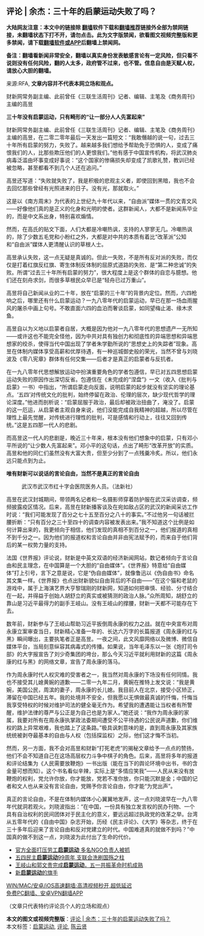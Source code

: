 <h2>评论 | 余杰：三十年的启蒙运动失败了吗？</h2> <p class="notice"><b>大陆网友注意：本文中的链接除 <a href="https://github.com/bannedbook/fanqiang" >翻墙</a>软件下载和<a href="https://github.com/killgcd/justmysocks/blob/master/README.md">翻墙推荐</a>链接外全部为禁网链接，未翻墙状态下打不开，请勿点击。此为文字版禁闻，欲看图文视频完整版和更多禁闻，请下载<a href="https://github.com/bannedbook/fanqiang">翻墙软件或APP</a>后翻墙上禁闻网。</p><p>备注：翻墙看新闻非常安全，翻墙以真实身份发表敏感言论有一定风险，但只看不说则没有任何风险，翻的人太多，政府管不过来，也不管。信息自由是天赋人权，请放心大胆的翻墙。</b></p>  <div class="entry"> <p>来源:RFA, <strong>文章内容并不代表本网立场和观点。</strong></p> <p>&#36130;&#26032;&#32593;&#24120;&#21153;&#21103;&#20027;&#32534;&#12289;&#27492;&#21069;&#26366;&#20219;&#12298;&#19977;&#32852;&#29983;&#27963;&#21608;&#21002;&#12299;&#35760;&#32773;&#12289;&#32534;&#36753;&#12289;&#20027;&#31508;&#21450;&#12298;&#21830;&#21153;&#21608;&#21002;&#12299;&#20027;&#32534;&#30340;&#39640;&#26161;             </p> <p><strong>&#19977;&#21313;&#24180;&#27809;&#26377;&#21551;&#33945;&#36816;&#21160;&#65292;&#21482;&#26377;&#30072;&#24418;&#30340;&#8220;&#35753;&#19968;&#37096;&#20998;&#20154;&#20154;&#20808;&#23500;&#36215;&#26469;&#8221;</strong></p> <p>&#36130;&#26032;&#32593;&#24120;&#21153;&#21103;&#20027;&#32534;&#12289;&#27492;&#21069;&#26366;&#20219;&#12298;&#19977;&#32852;&#29983;&#27963;&#21608;&#21002;&#12299;&#35760;&#32773;&#12289;&#32534;&#36753;&#12289;&#20027;&#31508;&#21450;&#12298;&#21830;&#21153;&#21608;&#21002;&#12299;&#20027;&#32534;&#30340;&#39640;&#26161;&#65292;&#22312;&#20108;&#38646;&#20108;&#38646;&#24180;&#26368;&#21518;&#19968;&#22825;&#21457;&#20986;&#19968;&#31687;&#30701;&#25991;&#65306;&#8220;&#25105;&#25954;&#20717;&#36234;&#30340;&#35828;&#19968;&#21477;&#65292;&#36807;&#21435;&#19977;&#21313;&#24180;&#25152;&#26377;&#21551;&#33945;&#30340;&#21162;&#21147;&#65292;&#22833;&#36133;&#20102;&#12290;&#36234;&#26469;&#36234;&#22810;&#25105;&#20204;&#24819;&#32473;&#20104;&#24110;&#21161;&#20813;&#20110;&#24656;&#24807;&#30340;&#20154;&#65292;&#21464;&#25104;&#20102;&#30171;&#24680;&#25105;&#20204;&#30340;&#20154;&#65292;&#27604;&#37027;&#20123;&#27450;&#21387;&#20182;&#20204;&#30340;&#20154;&#26356;&#24680;&#25105;&#20204;&#12290;&#8221;&#20182;&#26377;&#24863;&#20110;&#20013;&#22269;&#23459;&#20256;&#26426;&#26500;&#65292;&#23558;&#27494;&#27721;&#32954;&#28814;&#30149;&#27602;&#27867;&#28389;&#30001;&#22351;&#20107;&#21464;&#25104;&#22909;&#20107;&#35828;&#65306;&#8220;&#36825;&#20010;&#22269;&#23478;&#30340;&#24808;&#30171;&#25439;&#22833;&#21364;&#21464;&#25104;&#20102;&#20975;&#27468;&#31036;&#36190;&#65292;&#25945;&#35757;&#24050;&#32463;&#34987;&#24573;&#30053;&#65292;&#29978;&#33267;&#37117;&#30475;&#19981;&#21040;&#20960;&#20010;&#20154;&#36824;&#22312;&#36861;&#38382;&#12290;&#8221;</p> <p>&#39640;&#26161;&#36824;&#20889;&#36947;&#65306;&#8220;&#22833;&#36133;&#23601;&#22833;&#36133;&#20102;&#65292;&#25105;&#26159;&#31215;&#26497;&#30340;&#24754;&#35266;&#20027;&#20041;&#32773;&#65292;&#21363;&#20351;&#22238;&#21040;&#40657;&#26263;&#65292;&#25105;&#20063;&#19981;&#20250;&#21435;&#22238;&#24518;&#37027;&#20123;&#26366;&#32463;&#26377;&#20809;&#29031;&#36827;&#26469;&#30340;&#26085;&#23376;&#12290;&#27809;&#26377;&#20809;&#65292;&#37027;&#23601;&#21462;&#28779;&#12290;&#8221;</p>  <p>&#36825;&#26159;&#20197;&#12298;&#21335;&#26041;&#21608;&#26411;&#12299;&#20026;&#20195;&#34920;&#30340;&#19978;&#19990;&#32426;&#20061;&#21313;&#24180;&#20195;&#20197;&#26469;&#65292;&#8220;&#33258;&#30001;&#27966;&#8221;&#23186;&#20307;&#19968;&#36143;&#30340;&#25991;&#38738;&#25991;&#39118;&#8212;&#8212;&#22909;&#20687;&#20182;&#20204;&#30495;&#30340;&#26159;&#27491;&#20041;&#30340;&#21270;&#36523;&#21644;&#20809;&#26126;&#30340;&#20351;&#32773;&#12290;&#36825;&#32676;&#26032;&#38395;&#20154;&#65292;&#22823;&#37117;&#19981;&#26159;&#26032;&#38395;&#31995;&#27605;&#19994;&#30340;&#65292;&#32780;&#26159;&#20013;&#25991;&#31995;&#20986;&#36523;&#65292;&#29305;&#21035;&#21916;&#27426;&#29053;&#24773;&#12290;</p> <p>&#28982;&#32780;&#65292;&#22312;&#39640;&#27663;&#30340;&#36148;&#25991;&#19979;&#38754;&#65292;&#20154;&#20204;&#22823;&#37117;&#26159;&#20919;&#22066;&#28909;&#35773;&#65292;&#25903;&#25345;&#30340;&#20154;&#23525;&#23525;&#26080;&#20960;&#12290;&#20919;&#22066;&#28909;&#35773;&#30340;&#65292;&#38500;&#20102;&#23569;&#25968;&#20116;&#27611;&#20826;&#21644;&#23567;&#31881;&#32418;&#20043;&#22806;&#65292;&#22823;&#37117;&#26159;&#23545;&#20013;&#20849;&#30340;&#26412;&#36136;&#26377;&#30528;&#27604;&#8220;&#25913;&#38761;&#27966;&#8221;&#20844;&#30693;&#21644;&#8220;&#33258;&#30001;&#27966;&#8221;&#23186;&#20307;&#20154;&#26356;&#28165;&#37266;&#35748;&#35782;&#30340;&#33609;&#26681;&#20154;&#22763;&#12290;</p> <p>&#39640;&#26161;&#25215;&#35748;&#22833;&#36133;&#65292;&#36825;&#19968;&#28857;&#26080;&#30097;&#26159;&#30495;&#35802;&#30340;&#12290;&#20294;&#27492;&#19968;&#22833;&#36133;&#65292;&#19981;&#26159;&#25152;&#26377;&#21453;&#23545;&#27966;&#30340;&#22833;&#36133;&#65292;&#32780;&#20165;&#20165;&#26159;&#25171;&#30528;&#32418;&#26071;&#21453;&#32418;&#26071;&#12289;&#23492;&#29983;&#20307;&#21046;&#21453;&#20307;&#21046;&#30340;&#23624;&#21407;&#24335;&#36947;&#36335;&#30340;&#22833;&#36133;&#12289;&#26159;&#8220;&#31532;&#20108;&#31181;&#24544;&#35802;&#8221;&#30340;&#22833;&#36133;&#12290;&#25152;&#35859;&#8220;&#36807;&#21435;&#19977;&#21313;&#24180;&#25152;&#26377;&#21551;&#33945;&#30340;&#21162;&#21147;&#8221;&#65292;&#24456;&#22823;&#31243;&#24230;&#19978;&#26159;&#36825;&#20010;&#32676;&#20307;&#30340;&#33258;&#24651;&#19982;&#33222;&#24819;&#12290;&#20182;&#20204;&#36824;&#22312;&#21051;&#33311;&#27714;&#21073;&#65292;&#32780;&#24456;&#22810;&#33609;&#26681;&#27665;&#20247;&#26089;&#24050;&#26159;&#8220;&#36731;&#33311;&#24050;&#36807;&#19975;&#37325;&#23665;&#8221;&#12290;</p> <p>&#39640;&#26161;&#23558;&#33258;&#24049;&#26032;&#38395;&#20174;&#19994;&#30340;&#20108;&#21313;&#24180;&#65292;&#25918;&#22312;&#8220;&#21551;&#33945;&#30340;&#19977;&#21313;&#24180;&#8221;&#30340;&#32972;&#26223;&#20869;&#23450;&#20301;&#12290;&#28982;&#32780;&#65292;&#20845;&#22235;&#26538;&#21709;&#20043;&#21518;&#65292;&#21738;&#37324;&#36824;&#26377;&#20160;&#20040;&#21551;&#33945;&#36816;&#21160;&#65311;&#19968;&#20061;&#20843;&#38646;&#24180;&#20195;&#30340;&#21551;&#33945;&#36816;&#21160;&#65292;&#26089;&#24050;&#22312;&#37027;&#19968;&#22330;&#34880;&#38632;&#33125;&#39118;&#30340;&#23648;&#26432;&#20013;&#30011;&#19978;&#21477;&#21495;&#12290;&#19981;&#25954;&#30452;&#38754;&#20845;&#22235;&#30340;&#34880;&#27850;&#32780;&#22882;&#35848;&#21551;&#33945;&#65292;&#22914;&#21516;&#26395;&#26757;&#27490;&#28212;&#12289;&#32536;&#26408;&#27714;&#40060;&#12290;</p> <p>&#39640;&#26161;&#33258;&#20197;&#20026;&#20041;&#22320;&#20197;&#21551;&#33945;&#32773;&#33258;&#23621;&#65292;&#22823;&#27010;&#26159;&#22240;&#20026;&#20182;&#23545;&#19968;&#20061;&#20843;&#38646;&#24180;&#20195;&#30340;&#24605;&#24819;&#36951;&#20135;&#19968;&#26080;&#25152;&#30693;&#8212;&#8212;&#25110;&#35768;&#36825;&#20063;&#19981;&#33021;&#23436;&#20840;&#24618;&#20182;&#65292;&#22240;&#20026;&#20013;&#20849;&#23545;&#20855;&#26377;&#29420;&#21019;&#21147;&#21644;&#24443;&#24213;&#24615;&#30340;&#24322;&#31471;&#24605;&#24819;&#21644;&#24322;&#31471;&#24605;&#24819;&#23478;&#30340;&#32478;&#26432;&#65292;&#20351;&#24471;&#24403;&#20195;&#20013;&#22269;&#20986;&#29616;&#20102;&#23398;&#32773;&#26417;&#23398;&#21220;&#25152;&#35828;&#30340;&#8220;&#24605;&#24819;&#21490;&#19978;&#30340;&#22833;&#36394;&#32773;&#8221;&#29616;&#35937;&#12290;&#39640;&#26161;&#22312;&#20307;&#21046;&#20869;&#23186;&#20307;&#20139;&#21463;&#39640;&#34218;&#21644;&#20248;&#21402;&#24453;&#36935;&#65292;&#26377;&#19968;&#31181;&#24033;&#22478;&#24481;&#21490;&#33324;&#30340;&#33635;&#20809;&#65292;&#24403;&#28982;&#19981;&#26366;&#19982;&#21016;&#26195;&#27874;&#21450;&#12298;&#38646;&#20843;&#23466;&#31456;&#12299;&#32676;&#20307;&#26377;&#20219;&#20309;&#20132;&#38598;&#8212;&#8212;&#21518;&#32773;&#25165;&#26159;&#30495;&#27491;&#30340;&#21551;&#33945;&#32773;&#19982;&#21453;&#25239;&#32773;&#12290;</p>  <p>&#22312;&#19968;&#20061;&#20843;&#38646;&#24180;&#20195;&#24605;&#24819;&#35299;&#25918;&#36816;&#21160;&#20013;&#25198;&#28436;&#37325;&#35201;&#35282;&#33394;&#30340;&#23398;&#32773;&#21253;&#36981;&#20449;&#65292;&#26089;&#24050;&#23545;&#20116;&#22235;&#24605;&#24819;&#21551;&#33945;&#36816;&#21160;&#22833;&#36133;&#30340;&#21407;&#22240;&#20316;&#20986;&#28145;&#20999;&#21453;&#30465;&#12290;&#21253;&#36981;&#20449;&#22312;&#12298;&#26410;&#23436;&#25104;&#30340;&#8220;&#28037;&#30424;&#8221;&#12299;&#19968;&#25991;&#65288;&#25910;&#20837;&#12298;&#25209;&#21028;&#19982;&#21551;&#33945;&#12299;&#19968;&#20070;&#65289;&#20013;&#25351;&#20986;&#65292;&#8220;&#25152;&#35859;&#21551;&#33945;&#36208;&#21521;&#21453;&#38754;&#65292;&#35828;&#26126;&#21551;&#33945;&#30340;&#36215;&#27493;&#23601;&#27809;&#26377;&#22362;&#23454;&#30340;&#29702;&#35770;&#22522;&#28857;&#12290;&#8216;&#20116;&#22235;&#8217;&#23545;&#20256;&#32479;&#25991;&#21270;&#30340;&#25209;&#21028;&#65292;&#22987;&#32456;&#20572;&#30041;&#22312;&#25919;&#27835;&#12289;&#20262;&#29702;&#30340;&#23618;&#27425;&#65292;&#32570;&#23569;&#29616;&#20195;&#21746;&#23398;&#30340;&#29702;&#35770;&#28145;&#24230;&#12290;&#8221;&#20182;&#36827;&#32780;&#21078;&#26512;&#35828;&#65306;&#8220;&#21551;&#33945;&#23624;&#26381;&#20110;&#25919;&#27835;&#65292;&#26368;&#21518;&#21364;&#34987;&#25919;&#27835;&#25197;&#26354;&#20102;&#65292;&#28153;&#27809;&#20102;&#12290;&#21551;&#33945;&#30340;&#36825;&#19968;&#21380;&#36816;&#65292;&#20174;&#21551;&#33945;&#32773;&#20027;&#35266;&#33258;&#36523;&#26469;&#35828;&#65292;&#20182;&#20204;&#27809;&#33021;&#23436;&#25104;&#33258;&#25105;&#31934;&#31070;&#30340;&#36229;&#36234;&#65292;&#25152;&#20197;&#23613;&#31649;&#22312;&#29702;&#24615;&#19978;&#26368;&#20808;&#35273;&#37266;&#65292;&#23545;&#20256;&#32479;&#36827;&#34892;&#29702;&#24615;&#30340;&#25209;&#21028;&#65292;&#21487;&#26159;&#24863;&#24773;&#21644;&#34892;&#21160;&#19978;&#65292;&#24448;&#24448;&#21448;&#22238;&#21040;&#20256;&#32479;&#12290;&#8221;&#36825;&#26159;&#20116;&#22235;&#37027;&#19968;&#20195;&#20154;&#30340;&#24754;&#21095;&#12290;</p> <p>&#32780;&#39640;&#26161;&#36825;&#19968;&#20195;&#20154;&#30340;&#24754;&#21095;&#26159;&#65292;&#26202;&#36817;&#19977;&#21313;&#24180;&#26469;&#65292;&#26681;&#26412;&#27809;&#26377;&#20182;&#20204;&#24819;&#35937;&#20013;&#30340;&#21551;&#33945;&#65292;&#21482;&#26377;&#37011;&#23567;&#24179;&#25152;&#35828;&#30340;&#8220;&#35753;&#23569;&#25968;&#20154;&#20808;&#23500;&#36215;&#26469;&#8221;&#12290;&#37011;&#23567;&#24179;&#30340;&#36825;&#21477;&#35805;&#65292;&#28857;&#20986;&#20102;&#30072;&#24418;&#8220;&#25913;&#38761;&#24320;&#25918;&#8221;&#30340;&#23454;&#36136;&#12290;&#39640;&#26161;&#21644;&#20182;&#30340;&#21516;&#20161;&#20204;&#34429;&#28982;&#27809;&#26377;&#22823;&#23500;&#22823;&#36149;&#65292;&#20294;&#33267;&#23569;&#20998;&#21040;&#20102;&#19968;&#28857;&#27531;&#32697;&#20919;&#28825;&#12290;&#25152;&#20197;&#65292;&#20182;&#20204;&#27704;&#36828;&#21482;&#33021;&#28857;&#21040;&#20026;&#27490;&#12290;</p> <p><strong>&#21807;&#26377;&#36130;&#26032;&#21487;&#20197;&#35828;&#35805;&#30340;&#35328;&#35770;&#33258;&#30001;&#65292;&#24403;&#28982;&#19981;&#26159;&#30495;&#27491;&#30340;&#35328;&#35770;&#33258;&#30001;</strong></p> <figure> <figcaption>&#27494;&#27721;&#24066;&#27494;&#27721;&#24066;&#32418;&#21313;&#23383;&#20250;&#21307;&#38498;&#21307;&#21153;&#20154;&#21592;&#12290;&#65288;&#27861;&#26032;&#31038;&#65289;</figcaption></figure> <p>&#39640;&#26161;&#22312;&#27494;&#27721;&#23553;&#22478;&#26399;&#38388;&#65292;&#24102;&#39046;&#20004;&#21517;&#35760;&#32773;&#21644;&#19968;&#21517;&#25668;&#24433;&#24072;&#31359;&#30528;&#38450;&#25252;&#26381;&#22312;&#27494;&#27721;&#37319;&#35775;&#35843;&#26597;&#65292;&#39057;&#39057;&#25259;&#38706;&#30123;&#21306;&#24773;&#20917;&#12290;&#21518;&#26469;&#65292;&#39640;&#26161;&#22312;&#36130;&#26032;&#25773;&#23458;&#35848;&#21450;&#22312;&#23451;&#22914;&#25932;&#21344;&#21306;&#30340;&#27494;&#27721;&#30340;&#26032;&#38395;&#37319;&#35775;&#24037;&#20316;&#26102;&#35828;&#65306;&#8220;&#25105;&#20204;&#21487;&#33021;&#21457;&#29616;&#20102;&#30334;&#20998;&#20043;&#19971;&#21313;&#20116;&#33267;&#30334;&#20998;&#20043;&#20843;&#21313;&#30340;&#20107;&#23454;&#12290;&#8221;&#19981;&#36807;&#20182;&#21478;&#19968;&#21477;&#35805;&#34987;&#25318;&#33136;&#25240;&#26029;&#65306;&#8220;&#21482;&#26377;&#30334;&#20998;&#20043;&#19977;&#21313;&#33267;&#22235;&#21313;&#30340;&#35843;&#26597;&#20869;&#23481;&#34987;&#21457;&#34920;&#20986;&#26469;&#12290;&#8221;&#25105;&#19981;&#30693;&#36947;&#36825;&#20010;&#27604;&#20363;&#26159;&#22914;&#20309;&#35745;&#31639;&#20986;&#26469;&#30340;&#65292;&#25105;&#26356;&#20542;&#21521;&#20110;&#30456;&#20449;&#65292;&#20182;&#20204;&#21457;&#29616;&#30340;&#30495;&#30456;&#19981;&#21040;&#30334;&#20998;&#20043;&#19968;&#65292;&#20182;&#20204;&#25253;&#36947;&#30340;&#30495;&#30456;&#19981;&#21040;&#21315;&#20998;&#20043;&#19968;&#12290;&#22240;&#20026;&#20182;&#20204;&#30340;&#25253;&#36947;&#26435;&#21644;&#35328;&#35770;&#33258;&#30001;&#24182;&#38750;&#30001;&#23466;&#27861;&#36171;&#20104;&#30340;&#65292;&#32780;&#26469;&#33258;&#20110;&#20182;&#20204;&#32972;&#21518;&#30340;&#26576;&#19968;&#26435;&#21183;&#21147;&#37327;&#30340;&#25903;&#25345;&#12290;</p> <p>&#27861;&#22269;&#12298;&#19990;&#30028;&#25253;&#12299;&#35780;&#35770;&#35828;&#65292;&#36130;&#26032;&#26159;&#20013;&#33521;&#25991;&#21452;&#35821;&#30340;&#32463;&#27982;&#26032;&#38395;&#32593;&#31449;&#65292;&#25968;&#35760;&#32773;&#20542;&#21521;&#20110;&#35328;&#35770;&#33258;&#30001;&#21644;&#27665;&#20027;&#29702;&#24565;&#65292;&#22312;&#20013;&#22269;&#31639;&#26159;&#19968;&#20010;&#22823;&#32966;&#30340;&#8220;&#33258;&#30001;&#23186;&#20307;&#8221;&#12290;&#12298;&#19990;&#30028;&#25253;&#12299;&#29305;&#24847;&#32473;&#8220;&#33258;&#30001;&#23186;&#20307;&#8221;&#25171;&#19978;&#24341;&#21495;&#65292;&#35328;&#19979;&#20043;&#24847;&#26159;&#35828;&#65292;&#23427;&#26159;&#8220;&#20266;&#33258;&#30001;&#23186;&#20307;&#8221;&#65292;&#23601;&#20687;&#40065;&#36805;&#20197;&#12298;&#20266;&#33258;&#30001;&#20070;&#12299;&#21629;&#21517;&#20854;&#25991;&#38598;&#19968;&#26679;&#12290;&#12298;&#19990;&#30028;&#25253;&#12299;&#20063;&#28857;&#20986;&#36130;&#26032;&#35980;&#20284;&#33258;&#30001;&#32972;&#21518;&#30340;&#19981;&#33258;&#30001;&#8212;&#8212;&#8220;&#22312;&#36825;&#20010;&#29483;&#21644;&#32769;&#40736;&#30340;&#28216;&#25103;&#20013;&#65292;&#23646;&#20110;&#19978;&#28023;&#28436;&#33402;&#30028;&#22823;&#20136;&#40654;&#29790;&#21018;&#30340;&#36130;&#26032;&#32593;&#65292;&#30693;&#36947;&#22914;&#20309;&#25226;&#23457;&#24910;&#12289;&#32463;&#39564;&#12289;&#20998;&#23544;&#32467;&#21512;&#22312;&#19968;&#36215;&#65292;&#24182;&#24471;&#30410;&#20110;&#21019;&#22987;&#20154;&#32993;&#33298;&#31435;&#30340;&#30495;&#23454;&#25110;&#34987;&#29468;&#27979;&#30340;&#25919;&#27835;&#20154;&#33033;&#12290;&#8221;&#20247;&#25152;&#21608;&#30693;&#65292;&#32993;&#33298;&#31435;&#30340;&#38752;&#23665;&#26159;&#20064;&#36817;&#24179;&#26368;&#24471;&#21147;&#30340;&#21103;&#25163;&#29579;&#23696;&#23665;&#12290;&#27809;&#26377;&#29579;&#23696;&#23665;&#30340;&#25745;&#33136;&#65292;&#36130;&#26032;&#19968;&#22825;&#37117;&#19981;&#21487;&#33021;&#23384;&#22312;&#19979;&#21435;&#12290;</p>  <p>&#25968;&#24180;&#21069;&#65292;&#36130;&#26032;&#21442;&#19982;&#20102;&#29579;&#23696;&#23665;&#24110;&#21161;&#20064;&#36817;&#24179;&#25203;&#20498;&#21608;&#27704;&#24247;&#30340;&#26435;&#21147;&#20043;&#25112;&#12290;&#23601;&#22312;&#20013;&#22830;&#23459;&#24067;&#23545;&#21608;&#27704;&#24247;&#31435;&#26696;&#23457;&#26597;&#24403;&#26085;&#65292;&#36130;&#26032;&#31934;&#24515;&#20934;&#22791;&#19968;&#24180;&#30340;&#12289;&#38271;&#36798;&#20845;&#19975;&#23383;&#30340;&#38271;&#31687;&#25253;&#36947;&#12298;&#21608;&#27704;&#24247;&#30340;&#32418;&#19982;&#40657;&#12299;&#30636;&#38388;&#26333;&#20986;&#65292;&#20027;&#35201;&#25191;&#31508;&#32773;&#27491;&#26159;&#39640;&#26161;&#12290;&#19968;&#22812;&#20043;&#38388;&#65292;&#27492;&#25991;&#39118;&#38753;&#32593;&#32476;&#20197;&#21450;&#24494;&#21338;&#12289;&#24494;&#20449;&#33258;&#23186;&#20307;&#24179;&#21488;&#65292;&#24403;&#23616;&#21051;&#24847;&#32437;&#23481;&#20854;&#30149;&#27602;&#24335;&#30340;&#20256;&#25773;&#12290;&#22914;&#26524;&#35828;&#65292;&#24403;&#24180;&#27611;&#27901;&#19996;&#20197;&#19968;&#24352;&#12298;&#28846;&#25171;&#21496;&#20196;&#37096;&#12299;&#30340;&#22823;&#23383;&#25253;&#23459;&#21578;&#20102;&#21016;&#23569;&#22855;&#38598;&#22242;&#30340;&#22446;&#21488;&#65292;&#37027;&#20040;&#20170;&#22825;&#20064;&#36817;&#24179;&#23601;&#21033;&#29992;&#36130;&#26032;&#30340;&#36825;&#31687;&#12298;&#21608;&#27704;&#24247;&#30340;&#32418;&#19982;&#40657;&#12299;&#30340;&#32593;&#32476;&#25991;&#31456;&#65292;&#23459;&#21578;&#20102;&#21608;&#27704;&#24247;&#30340;&#33853;&#39532;&#12290;</p> <p>&#20316;&#20026;&#21608;&#27704;&#24247;&#26102;&#20195;&#20154;&#26435;&#28798;&#38590;&#30340;&#21463;&#23475;&#32773;&#20043;&#19968;&#65292;&#25105;&#24403;&#28982;&#23545;&#21608;&#27704;&#24247;&#30340;&#19979;&#22330;&#27809;&#26377;&#20219;&#20309;&#21516;&#24773;&#12290;&#25105;&#20063;&#19981;&#25509;&#21463;&#20854;&#20799;&#23219;&#40644;&#23113;&#30340;&#36947;&#27465;&#8212;&#8212;&#20108;&#38646;&#19968;&#20061;&#24180;&#20108;&#26376;&#65292;&#40644;&#23113;&#22312;&#25512;&#29305;&#19978;&#21457;&#25991;&#35828;&#65306;&#8220;&#25105;&#26159;&#40644;&#23113;&#65292;&#32654;&#22269;&#20844;&#27665;&#65292;&#21608;&#28392;&#30340;&#22971;&#23376;&#65292;&#21608;&#27704;&#24247;&#30340;&#38271;&#20799;&#23219;&#12290;&#25105;&#30446;&#21069;&#20154;&#22312;&#21271;&#20140;&#65292;&#25509;&#21463;&#23567;&#21306;&#30699;&#27491;&#65292;&#28382;&#30041;&#22312;&#20013;&#22269;&#24050;&#32463;&#20116;&#24180;&#12290;&#25105;&#30340;&#22788;&#22659;&#24182;&#19981;&#23433;&#20840;&#65292;&#20294;&#25105;&#24895;&#20197;&#26080;&#24807;&#20570;&#26368;&#30495;&#35802;&#30340;&#24527;&#24724;&#65292;&#24527;&#24724;&#24403;&#25105;&#20139;&#21463;&#29305;&#26435;&#30340;&#26102;&#20505;&#23545;&#32500;&#25252;&#21496;&#27861;&#30340;&#20581;&#20840;&#27627;&#26080;&#20316;&#20026;&#12290;&#24076;&#26395;&#25105;&#30340;&#36973;&#36935;&#33021;&#35753;&#24403;&#26435;&#32773;&#26377;&#25152;&#35686;&#37266;&#65292;&#32500;&#25252;&#27861;&#24459;&#30340;&#23562;&#20005;&#19982;&#20844;&#27491;&#26159;&#20026;&#33258;&#24049;&#20063;&#26159;&#20026;&#23478;&#20154;&#12290;&#8221;&#22905;&#36824;&#35828;&#65306;&#8220;&#25105;&#20316;&#20026;&#21608;&#27704;&#24247;&#30340;&#23478;&#23646;&#65292;&#25105;&#35201;&#23545;&#25152;&#26377;&#22312;&#21608;&#27704;&#24247;&#25191;&#25484;&#25919;&#27861;&#22996;&#26399;&#38388;&#36973;&#21463;&#19981;&#20844;&#24179;&#24453;&#36935;&#30340;&#20844;&#27665;&#35828;&#22768;&#36947;&#27465;&#65292;&#20320;&#20204;&#32500;&#26435;&#30340;&#36335;&#19978;&#24322;&#24120;&#33392;&#38590;&#65292;&#25105;&#20063;&#36367;&#19978;&#20102;&#36825;&#26465;&#36335;&#12290;&#8221;&#26497;&#20855;&#35773;&#21050;&#24847;&#21619;&#30340;&#26159;&#65292;&#30452;&#21040;&#21608;&#27704;&#24247;&#21450;&#20854;&#23478;&#26063;&#32479;&#32479;&#34987;&#21093;&#22842;&#26368;&#22522;&#26412;&#30340;&#33258;&#30001;&#19982;&#20154;&#26435;&#65288;&#21253;&#25324;&#25506;&#30417;&#26435;&#65289;&#20043;&#38469;&#65292;&#20182;&#20204;&#36825;&#25165;&#24724;&#19981;&#24403;&#21021;&#12290;</p> <p>&#28982;&#32780;&#65292;&#21478;&#19968;&#26041;&#38754;&#65292;&#25105;&#19981;&#20250;&#23545;&#39640;&#26161;&#21644;&#36130;&#26032;&#8220;&#25171;&#27515;&#32769;&#34382;&#8221;&#30340;&#25581;&#31192;&#25991;&#31456;&#32473;&#20104;&#19968;&#28857;&#28857;&#30340;&#36190;&#25196;&#65292;&#20182;&#20204;&#19981;&#20250;&#19981;&#30693;&#36947;&#33258;&#24049;&#22312;&#36825;&#22330;&#39640;&#23618;&#26435;&#21147;&#26007;&#20105;&#20013;&#26827;&#23376;&#30340;&#35282;&#33394;&#12290;&#21518;&#26469;&#65292;&#39640;&#26161;&#23558;&#22810;&#24180;&#30340;&#25253;&#36947;&#21644;&#35780;&#35770;&#32467;&#38598;&#20026;&#12298;&#20154;&#27665;&#38656;&#35201;&#25918;&#38829;&#28846;&#12299;&#19968;&#20070;&#20986;&#29256;&#65288;&#33021;&#22312;&#24403;&#19979;&#30340;&#33286;&#35770;&#29615;&#22659;&#20013;&#20986;&#20070;&#65292;&#20070;&#30340;&#21547;&#37329;&#37327;&#21487;&#24819;&#32780;&#30693;&#65289;&#12290;&#36825;&#20010;&#20070;&#21517;&#30475;&#20284;&#36763;&#36771;&#65292;&#23454;&#38469;&#19978;&#26159;&#8220;&#22810;&#24773;&#24212;&#31505;&#25105;&#8221;&#8212;&#8212;&#20154;&#27665;&#20174;&#26469;&#27809;&#26377;&#25918;&#38829;&#28846;&#30340;&#26435;&#21033;&#65292;&#20826;&#20801;&#35768;&#20320;&#25918;&#65292;&#20320;&#25165;&#33021;&#25918;&#65292;&#20826;&#33509;&#19981;&#20934;&#20320;&#25918;&#65292;&#20320;&#21482;&#33021;&#27785;&#40664;&#26159;&#37329;&#65307;&#20013;&#22269;&#30340;&#35760;&#32773;&#21644;&#25991;&#20154;&#20063;&#20174;&#26469;&#27809;&#26377;&#35328;&#35770;&#33258;&#30001;&#65292;&#20826;&#36176;&#20104;&#20320;&#35328;&#35770;&#33258;&#30001;&#65292;&#20320;&#25165;&#33021;&#8220;&#20026;&#20826;&#20986;&#22768;&#8221;&#12290;</p> <p>&#30495;&#27491;&#30340;&#35328;&#35770;&#33258;&#30001;&#65292;&#19981;&#26159;&#22312;&#20307;&#21046;&#20869;&#23186;&#20307;&#23567;&#24515;&#32764;&#32764;&#22320;&#21457;&#22768;&#65292;&#36825;&#19968;&#28857;&#21016;&#26195;&#27874;&#26089;&#22312;&#19968;&#20061;&#20843;&#38646;&#24180;&#20195;&#23601;&#27934;&#33509;&#35266;&#28779;&#12290;&#21016;&#26195;&#27874;&#25351;&#20986;&#65306;&#8220;&#22312;&#20013;&#22269;&#65292;&#19968;&#20221;&#20855;&#26377;&#29420;&#31435;&#21457;&#35328;&#26435;&#30340;&#27665;&#21150;&#21002;&#29289;&#12289;&#19968;&#20010;&#20855;&#26377;&#33258;&#27835;&#26435;&#21033;&#30340;&#27665;&#38388;&#22242;&#20307;&#23545;&#20110;&#27665;&#20027;&#21270;&#30340;&#24847;&#20041;&#65292;&#35201;&#36828;&#36828;&#36229;&#36807;&#25191;&#25919;&#20826;&#30340;&#25913;&#38761;&#20043;&#20030;&#12290;&#21488;&#28286;&#20174;&#20116;&#38646;&#24180;&#20195;&#30340;&#12298;&#33258;&#30001;&#20013;&#22269;&#12299;&#26434;&#24535;&#24320;&#22987;&#65292;&#21382;&#32463;&#12298;&#27665;&#20027;&#35780;&#35770;&#12299;&#12289;&#12298;&#22823;&#23398;&#12299;&#31561;&#26434;&#24535;&#65292;&#32456;&#20110;&#22312;&#19977;&#21313;&#22810;&#24180;&#21518;&#36814;&#26469;&#20102;&#35328;&#35770;&#33258;&#30001;&#21644;&#21453;&#23545;&#20826;&#24314;&#31435;&#30340;&#26102;&#20195;&#12290;&#20013;&#22269;&#38590;&#36947;&#30495;&#30340;&#23601;&#20570;&#19981;&#21040;&#21527;&#65311;&#8221;&#20013;&#22269;&#30495;&#30340;&#20570;&#19981;&#21040;&#36825;&#19968;&#28857;&#65292;&#21016;&#26195;&#27874;&#20026;&#27492;&#20184;&#20986;&#20102;&#29983;&#21629;&#30340;&#20195;&#20215;&#12290;</p> <ul class='op-related-articles' title='相关阅读'> <li><a href='https://www.bannedbook.org/bnews/headline/20190510/1126043.html' target='_blank'>官方全面打压劳工<b>启蒙运动</b>    多名NGO负责人被抓</a></li> <li><a href='https://www.bannedbook.org/bnews/headline/20180504/937472.html' target='_blank'>五四民主<b>启蒙运动</b>99周年     支联会洗刷国殇之柱</a></li> <li><a href='https://www.bannedbook.org/bnews/guowengui/20180316/915396.html' target='_blank'>王岐山和郭文贵完成<b>启蒙运动</b>，五一共振革命时机成熟</a></li> <li><a href='https://www.bannedbook.org/bnews/lishi/20160506/671041.html' target='_blank'>新<b>启蒙运动</b>的旗手</a></li> </ul> <p class="texttj"> <a href="https://github.com/bannedbook/fanqiang/wiki/V2ray%E6%9C%BA%E5%9C%BA" target="_blank">WIN/MAC/安卓/iOS高速翻墙:高清视频秒开,超低延迟</a><br/> <a href="https://github.com/bannedbook/fanqiang/wiki/%E7%A6%81%E9%97%BB%E7%BD%91%E5%AE%89%E5%8D%93%E7%BF%BB%E5%A2%99%E6%96%B0%E9%97%BBAPP" target="_blank">免费PC翻墙、安卓VPN翻墙APP</a></p> <p>&#65288;&#25991;&#31456;&#21482;&#20195;&#34920;&#29305;&#32422;&#35780;&#35770;&#21592;&#20010;&#20154;&#30340;&#31435;&#22330;&#21644;&#35266;&#28857;&#65289;</p><a name='sharetosocial'></a>       <div><b>本文的图文或视频完整版</b>：<a href='https://www.bannedbook.org/bnews/comments/20210401/1517590.html'>评论 | 余杰：三十年的启蒙运动失败了吗？</a></div>  </div><!--END ENTRY--> <div class="postfooter"> <div>本文标签：<a href="https://www.bannedbook.org/bnews/tag/%E5%90%AF%E8%92%99%E8%BF%90%E5%8A%A8/" rel="tag">启蒙运动</a>, <a href="https://www.bannedbook.org/bnews/tag/%E8%AF%84%E8%AE%BA/" rel="tag">评论</a>, <a href="https://www.bannedbook.org/bnews/tag/%e9%99%88%e4%ba%91%e8%b4%a4/" rel="tag">陈云贤</a></div>  </div><!--END POSTFOOTER--> 